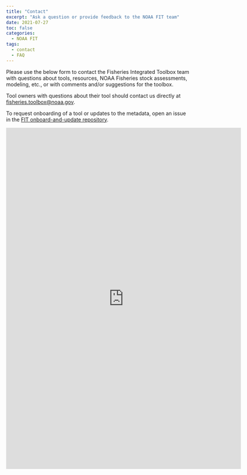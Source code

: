 ```yaml
---
title: "Contact"
excerpt: "Ask a question or provide feedback to the NOAA FIT team"
date: 2021-07-27
toc: false
categories:
  - NOAA FIT
tags:
  - contact
  - FAQ
---
```


Please use the below form to contact the Fisheries Integrated Toolbox team with questions about tools, resources, NOAA Fisheries stock assessments, modeling, etc., or with comments and/or suggestions for the toolbox.

Tool owners with questions about their tool should contact us directly at fisheries.toolbox@noaa.gov.

To request onboarding of a tool or updates to the metadata, open an issue in the [FIT onboard-and-update repository](https://github.com/nmfs-ost/FIT-onboard-and-update).

<iframe src="https://docs.google.com/forms/d/e/1FAIpQLSfKFYi1krinuWYXfbOb3_bMXlw7-q7f55eNXVLHsXF9kh_ulA/viewform?embedded=true" width="640" height="931" frameborder="0" marginheight="0" marginwidth="0">Loading…</iframe>
